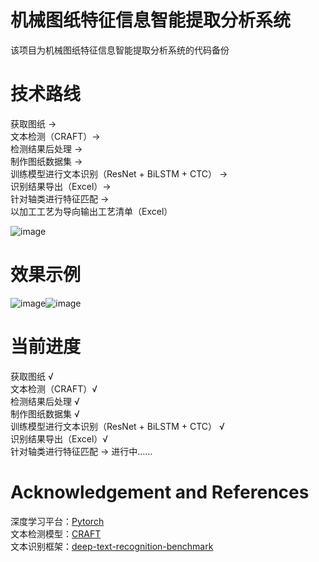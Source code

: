# 机械图纸特征信息智能提取分析系统

该项目为机械图纸特征信息智能提取分析系统的代码备份

# 技术路线

获取图纸 →   
文本检测（CRAFT）→   
检测结果后处理 →   
制作图纸数据集  →   
训练模型进行文本识别（ResNet + BiLSTM + CTC） →   
识别结果导出（Excel）→   
针对轴类进行特征匹配 →   
以加工工艺为导向输出工艺清单（Excel）  
  
![image](https://user-images.githubusercontent.com/81545188/126886332-339ad9b9-35fc-4436-98bc-cccc1cac6a75.png)



# 效果示例

![image](https://user-images.githubusercontent.com/81545188/126890363-5bcee4a6-2898-43b7-8fc6-f54f3450b23d.png)![image](https://user-images.githubusercontent.com/81545188/126890378-50883039-9d8b-4366-b2e5-2417d517fc58.png)




# 当前进度
  
获取图纸 √  
文本检测（CRAFT）√  
检测结果后处理 √  
制作图纸数据集  √   
训练模型进行文本识别（ResNet + BiLSTM + CTC） √  
识别结果导出（Excel）√  
针对轴类进行特征匹配 → 进行中……   



# Acknowledgement and References


深度学习平台：[Pytorch](https://pytorch.org/)  
文本检测模型：[CRAFT](https://github.com/clovaai/CRAFT-pytorch)  
文本识别框架：[deep-text-recognition-benchmark](https://github.com/clovaai/deep-text-recognition-benchmark)

